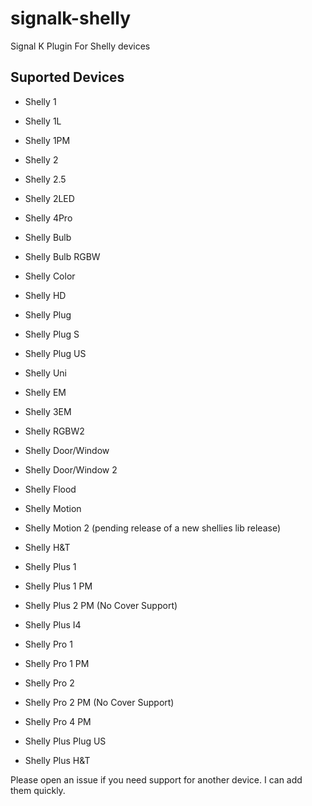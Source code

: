 # signalk-shelly
Signal K Plugin For Shelly devices

## Suported Devices
- Shelly 1
- Shelly 1L
- Shelly 1PM
- Shelly 2
- Shelly 2.5
- Shelly 2LED
- Shelly 4Pro
- Shelly Bulb
- Shelly Bulb RGBW
- Shelly Color
- Shelly HD
- Shelly Plug
- Shelly Plug S
- Shelly Plug US
- Shelly Uni
- Shelly EM
- Shelly 3EM
- Shelly RGBW2
- Shelly Door/Window
- Shelly Door/Window 2
- Shelly Flood
- Shelly Motion
- Shelly Motion 2 (pending release of a new shellies lib release)
- Shelly H&T

- Shelly Plus 1
- Shelly Plus 1 PM
- Shelly Plus 2 PM (No Cover Support)
- Shelly Plus I4
- Shelly Pro 1
- Shelly Pro 1 PM
- Shelly Pro 2
- Shelly Pro 2 PM (No Cover Support)
- Shelly Pro 4 PM
- Shelly Plus Plug US
- Shelly Plus H&T
  
Please open an issue if you need support for another device. I can add them quickly.
